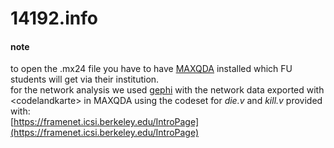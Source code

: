 # 14192.info
#### note
to open the .mx24 file you have to have [MAXQDA](https://www.maxqda.com/de/) installed which FU students will get via their institution.   
for the network analysis we used [gephi](https://gephi.org) with the network data exported with \<codelandkarte\> in MAXQDA using the codeset for *die.v* and *kill.v* provided with:   
[https://framenet.icsi.berkeley.edu/IntroPage](https://framenet.icsi.berkeley.edu/IntroPage)
